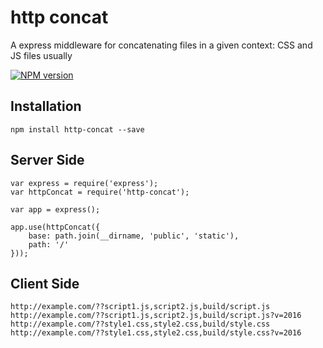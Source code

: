 # http concat

A express middleware for concatenating files in a given context: CSS and JS files usually

[![NPM version](https://badge.fury.io/js/http-concat.svg)](http://badge.fury.io/js/http-concat)

## Installation

```
npm install http-concat --save
```
    
## Server Side 

```
var express = require('express');
var httpConcat = require('http-concat');

var app = express();

app.use(httpConcat({
    base: path.join(__dirname, 'public', 'static'),
    path: '/'
}));
```
    
## Client Side

```
http://example.com/??script1.js,script2.js,build/script.js
http://example.com/??script1.js,script2.js,build/script.js?v=2016
http://example.com/??style1.css,style2.css,build/style.css
http://example.com/??style1.css,style2.css,build/style.css?v=2016
```
